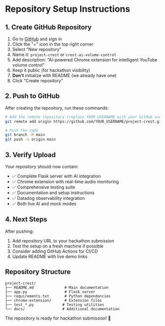 # Repository Setup Instructions

## 1. Create GitHub Repository

1. Go to [GitHub](https://github.com) and sign in
2. Click the "+" icon in the top right corner
3. Select "New repository"
4. Name it: `project-crest` or `crest-ai-volume-control`
5. Add description: "AI-powered Chrome extension for intelligent YouTube volume control"
6. Keep it public (for hackathon visibility)
7. **Don't** initialize with README (we already have one)
8. Click "Create repository"

## 2. Push to GitHub

After creating the repository, run these commands:

```bash
# Add the remote repository (replace YOUR_USERNAME with your GitHub username)
git remote add origin https://github.com/YOUR_USERNAME/project-crest.git

# Push the code
git branch -M main
git push -u origin main
```

## 3. Verify Upload

Your repository should now contain:
- ✅ Complete Flask server with AI integration
- ✅ Chrome extension with real-time audio monitoring  
- ✅ Comprehensive testing suite
- ✅ Documentation and setup instructions
- ✅ Datadog observability integration
- ✅ Both live AI and mock modes

## 4. Next Steps

After pushing:
1. Add repository URL to your hackathon submission
2. Test the setup on a fresh machine if possible
3. Consider adding GitHub Actions for CI/CD
4. Update README with live demo links

## Repository Structure

```
project-crest/
├── README.md              # Main documentation
├── app.py                 # Flask server
├── requirements.txt       # Python dependencies
├── chrome-extension/      # Extension files
├── test_*.py             # Testing utilities
└── docs/                 # Additional documentation
```

The repository is ready for hackathon submission! 🚀